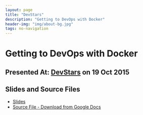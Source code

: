 ```yaml
---
layout: page
title: "DevStars"
description: "Getting to DevOps with Docker"
header-img: "img/about-bg.jpg"
tags: no-navigation
---
```


# Getting to DevOps with Docker
## Presented At: [DevStars](http://devstars.cz) on 19 Oct 2015

## Slides and Source Files

- [Slides](slides.pdf)
- [Source File - Download   from Google Docs](slides.pptx)
